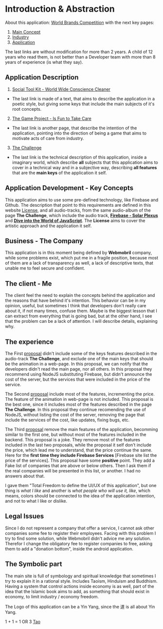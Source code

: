 # Introduction & Abstraction

About this application: [World Brands Competition](https://wiki.odicforcesounds.com) with the next key pages: 

1. [Main Concept](https://wiki.odicforcesounds.com/src/en/concepts.html)
2. [Industry](https://wiki.odicforcesounds.com/src/en/industry.html)
3. [Application](https://wiki.odicforcesounds.com/src/en/app.html)

The last links are without modification for more than 2 years. A child of 12 years who read them, is not better than a Developer team with more than 8 years of experience (is what they say). 

## Application Description 

1. [Social Tool Kit - World Wide Conscience Cleaner](https://art.odicforcesounds.com/pages/Data/Audio/Emotional_Signals/tracks/11_Social_Tool_Kit/index.html)
- The last link is made of a text, that aims to describe the application in a poetic style, but giving some keys that include the main subjects of it's root concepts. 
2.  [The Game Project - Is Fun to Take Care](https://art.odicforcesounds.com/pages/Data/Audio/Emotional_Signals/tracks/10_The_Game_Project/index.html)
- The last link is another page, that describe the intention of the application, pointing into the direction of being a game that aims to motivate acts of care from industry. 
3. [The Challenge](https://art.odicforcesounds.com/pages/Data/Audio/Spiritual_Algorithmic/tracks/01_The_Challenge/index.html)
- The last link is the technical description of this application, inside a imaginary world, which describe **all** subjects that this application aims to cover in a technical way and in a subjective way, describing **all features** that are the **main keys** of the application it self. 

## Application Development - Key Concepts

This application aims to use some pre-defined technology, like Firebase and Github. The description that point to this requirements are defined in this website [License](https://art.odicforcesounds.com/pages/License/index.html), and all audio-tracks, from the same audio-album of the page **The Challenge**, which include the audio track, **[Firebase - Solar Plexus](https://art.odicforcesounds.com/pages/Data/Audio/Spiritual_Algorithmic/tracks/06_Firebase_Solar_Plexus/index.html)** and **[Dive into the World of JavaScript](https://art.odicforcesounds.com/pages/Data/Audio/Spiritual_Algorithmic/tracks/04_Into_the_World_of_JavaScript/index.html)**. The **License** aims to cover the artistic approach and the application it self. 

## Business - The Company 

This application is in this moment being defined by **Webmobril** company, while some problems exist, which put me in a fragile position, because most of them are a lack of transparency as well, a lack of descriptive texts, that unable me to feel secure and confident. 

## The client - Me 

The client feel the need to explain the concepts behind the application and the reasons that have behind it's intention. This behavior can be in my opinion, useful, but sometimes I think that developers don't really care about it, if not many times, confuse them. Maybe is the biggest lesson that I can extract from everything that is going bad, but at the other hand, I see that the problem can be a lack of attention. I will describe details, explaining why. 

## The experience 

The First [proposal](./Webmobril/TSD_01/readme.md) didn't include some of the keys features described in the audio-track **The Challenge**, and exclude one of the main keys that should be the animation in a web-page. In this proposal, we can notify that the developers didn't read the main page, nor all others. In this proposal they recommend using NodeJS substituting Firebase, but didn't announce the cost of the server, but the services that were included in the price of the service. 

The Second [proposal](./Webmobril/TSD_02/readme.md) include most of the features, incrementing the price. The feature of the animation in web-page is not included. This proposal is the best one, since it includes most of the features described in the page **The Challenge**. In this proposal they continue recomending the use of NodeJS, without listing the cost of the server, removing the page that include the services of the cost, like updates, fixing bugs, etc. 

The Third [proposal](./Webmobril/TSD_03/readme.md) remove the main features of the application, becomming similar to the first one, but without most of the features included in the backend. This proposal is a joke. They remove most of the features included in the last two proposals, while the proposal it self don't include the price, which lead me to understand, that the price continue the same. Here for the **first time they include Firebase Services** [Firebase site list the price of the services]. This proposal have some **positive** point. They add a Fake list of companies that are above or below others. Then I ask them if the real companies will be presented in this list, or another. I had no answers about that. 

I gave them "Total Freedom to define the UI/UX of this application", but one thing is *what I like* and another is *what people who will use it, like*, which means, colors should be connected to the idea of the application intention, and not to what I like or dislike. 

## Legal Issues

Since I do not represent a company that offer a service, I cannot ask other companies some fee to register their employees. Facing with this problem I try to find some solution, while Webmobril didn't advice me any solution. Therefor I change the obligatory fee to register companies to free, asking them to add a "donation bottom", inside the android application. 

## The Symbolic part 

The main site is full of symbology and spiritual knowledge that sometimes I try to explain it in a rational style. Includes Taoism, Hinduism and Buddhism. Having a system that control actions inside economy is as well, part of the idea that the Islamic book aims to add, as something that should exist in economy, to limit industry / economy freedom.  

The Logo of this application can be a Yin Yang, since the 道 is all about Yin Yang. 

1 + 1 = 1 OR 3 [Tao](https://art.odicforcesounds.com/pages/YinYang/Tao/index.html)


